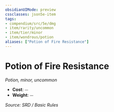 ```yaml
---
obsidianUIMode: preview
cssclasses: json5e-item
tags:
- compendium/src/5e/dmg
- item/rarity/uncommon
- item/tier/minor
- item/wondrous/potion
aliases: ["Potion of Fire Resistance"]
---
```

# Potion of Fire Resistance
*Potion, minor, uncommon*  

- **Cost**: ⏤
- **Weight**: ⏤

*Source: SRD / Basic Rules*